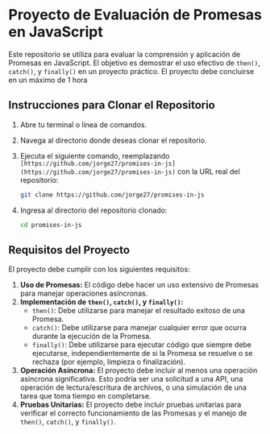 # Proyecto de Evaluación de Promesas en JavaScript

Este repositorio se utiliza para evaluar la comprensión y aplicación de Promesas en JavaScript. El objetivo es demostrar el uso efectivo de `then()`, `catch()`, y `finally()` en un proyecto práctico. El proyecto debe concluirse en un máximo de 1 hora

## Instrucciones para Clonar el Repositorio

1.  Abre tu terminal o línea de comandos.
2.  Navega al directorio donde deseas clonar el repositorio.
3.  Ejecuta el siguiente comando, reemplazando `[https://github.com/jorge27/promises-in-js](https://github.com/jorge27/promises-in-js)` con la URL real del repositorio:

    ```bash
    git clone https://github.com/jorge27/promises-in-js
    ```

4.  Ingresa al directorio del repositorio clonado:

    ```bash
    cd promises-in-js
    ```

## Requisitos del Proyecto

El proyecto debe cumplir con los siguientes requisitos:

1.  **Uso de Promesas:** El código debe hacer un uso extensivo de Promesas para manejar operaciones asíncronas.
2.  **Implementación de `then()`, `catch()`, y `finally()`:**
    *   `then()`: Debe utilizarse para manejar el resultado exitoso de una Promesa.
    *   `catch()`: Debe utilizarse para manejar cualquier error que ocurra durante la ejecución de la Promesa.
    *   `finally()`: Debe utilizarse para ejecutar código que siempre debe ejecutarse, independientemente de si la Promesa se resuelve o se rechaza (por ejemplo, limpieza o finalización).
3.  **Operación Asíncrona:** El proyecto debe incluir al menos una operación asíncrona significativa. Esto podría ser una solicitud a una API, una operación de lectura/escritura de archivos, o una simulación de una tarea que toma tiempo en completarse.
4.  **Pruebas Unitarias:** El proyecto debe incluir pruebas unitarias para verificar el correcto funcionamiento de las Promesas y el manejo de `then()`, `catch()`, y `finally()`. 


